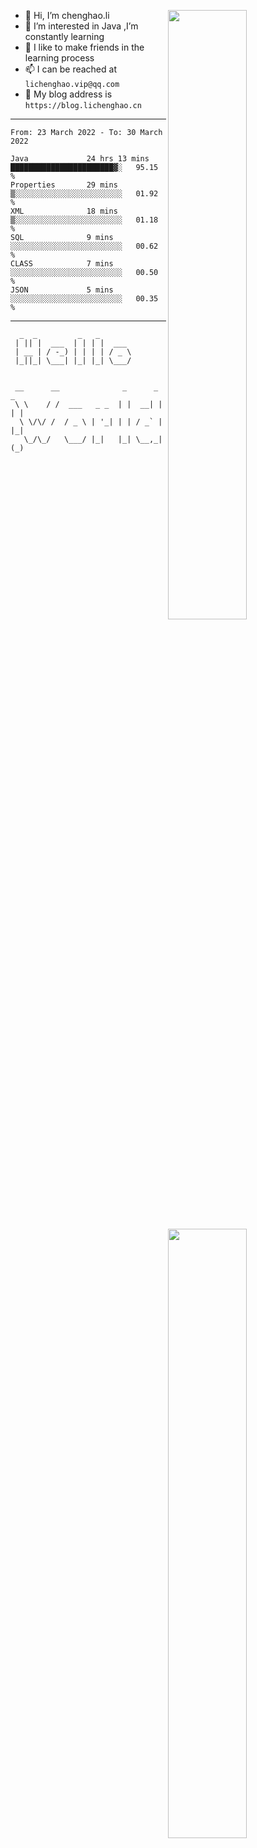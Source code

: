 [<img align="right" width="50%" src="https://github-readme-stats.vercel.app/api?username=lichlaughing&show_icons=true">](https://metrics.lecoq.io/ouuan?template=classic)
- 👋 Hi, I’m chenghao.li
- 👀 I’m interested in Java ,I’m constantly learning
- 💞️ I like to make friends in the learning process
- 📫 I can be reached at `lichenghao.vip@qq.com`
- 🔗 My blog address is `https://blog.lichenghao.cn`


------
<!--START_SECTION:waka-->

```text
From: 23 March 2022 - To: 30 March 2022

Java             24 hrs 13 mins  ███████████████████████▓░   95.15 %
Properties       29 mins         ▒░░░░░░░░░░░░░░░░░░░░░░░░   01.92 %
XML              18 mins         ▒░░░░░░░░░░░░░░░░░░░░░░░░   01.18 %
SQL              9 mins          ░░░░░░░░░░░░░░░░░░░░░░░░░   00.62 %
CLASS            7 mins          ░░░░░░░░░░░░░░░░░░░░░░░░░   00.50 %
JSON             5 mins          ░░░░░░░░░░░░░░░░░░░░░░░░░   00.35 %
```

<!--END_SECTION:waka-->

------

[<img align="right" width="50%" src="https://www.clustrmaps.com/map_v2.png?cl=ffffff&w=300&t=tt&d=o2HGaalky8OiHBxnoPq9wPYTNv7qpo8ua9FG06sBqt4&co=2d78ad&ct=ffffff">](https://github.com/lichlaughing)

```
  _  _         _   _       
 | || |  ___  | | | |  ___ 
 | __ | / -_) | | | | / _ \
 |_||_| \___| |_| |_| \___/
                           
```
```
 __      __              _      _     _ 
 \ \    / /  ___   _ _  | |  __| |   | |
  \ \/\/ /  / _ \ | '_| | | / _` |   |_|
   \_/\_/   \___/ |_|   |_| \__,_|   (_)
                                        
```
